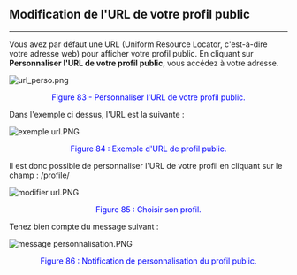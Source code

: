 ## Modification de l'URL de votre profil public
---

Vous avez par défaut une URL (Uniform Resource Locator, c'est-à-dire votre adresse web) pour afficher votre profil public. En cliquant sur **Personnaliser l'URL de votre profil public**, vous accédez à votre adresse.

![url_perso.png](http://www.claroline.net/uploads/custom/images/1774.png)

<p style="text-align: center; color: blue">Figure 83 - Personnaliser l'URL de votre profil public.</p>

Dans l'exemple ci dessus, l'URL est la suivante :

![exemple url.PNG](http://www.claroline.net/uploads/custom/images/1775.png)

<p style="text-align: center; color: blue">Figure 84 : Exemple d'URL de profil public.</p>

Il est donc possible de personnaliser l'URL de votre profil en cliquant sur le champ : /profile/

![modifier url.PNG](http://www.claroline.net/uploads/custom/images/1776.png)

<p style="text-align: center; color: blue">Figure 85 : Choisir son profil.</p>

Tenez bien compte du message suivant :

![message personnalisation.PNG](http://www.claroline.net/uploads/custom/images/1777.png)

<p style="text-align: center; color: blue">Figure 86 : Notification de personnalisation du profil public.</p>

